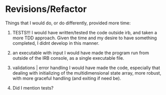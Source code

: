 # Revisions/Refactor 
Things that I would do, or do differently, provided more time:

1. TESTS!!!
I would have written/tested the code outside irb, and taken a more TDD approach. Given the time and my desire to have something completed, I didnt develop in this manner.

2. an executable with input
I would have made the program run from outside of the IRB console, as a single executable file.

3. validations | error handling
I would have made the code, especially that dealing with initializing of the multidimensional state array, more robust, with more graceful handling (and exiting if need be).

4. Did I mention tests?
